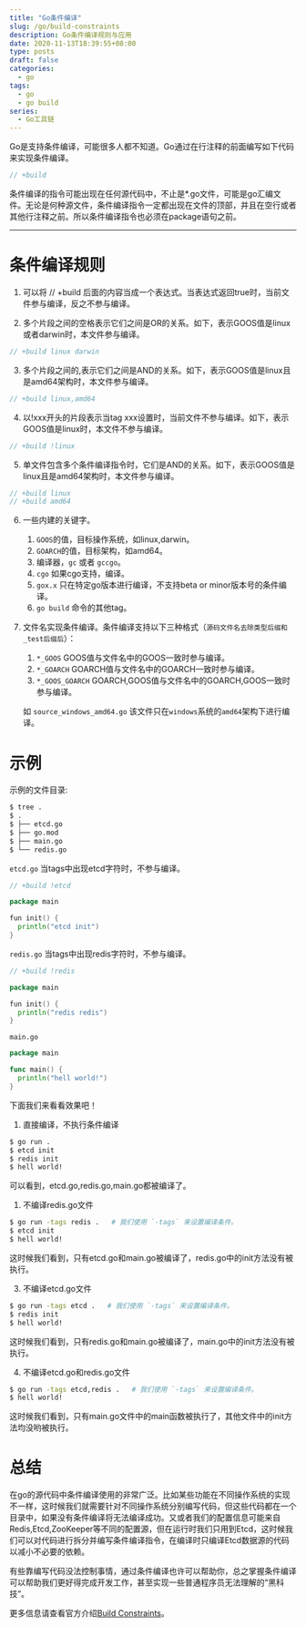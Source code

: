 ```yaml
---
title: "Go条件编译"
slug: /go/build-constraints
description: Go条件编译规则与应用
date: 2020-11-13T18:39:55+08:00
type: posts
draft: false
categories:
  - go
tags:
  - go
  - go build
series:
  - Go工具链
---
```


Go是支持条件编译，可能很多人都不知道。Go通过在行注释的前面编写如下代码来实现条件编译。

```go
// +build
```

条件编译的指令可能出现在任何源代码中，不止是*.go文件，可能是go汇编文件。无论是何种源文件，条件编译指令一定都出现在文件的顶部，并且在空行或者其他行注释之前。所以条件编译指令也必须在package语句之前。

---

# 条件编译规则

1. 可以将 // +build 后面的内容当成一个表达式。当表达式返回true时，当前文件参与编译，反之不参与编译。

2. 多个片段之间的空格表示它们之间是OR的关系。如下，表示GOOS值是linux或者darwin时，本文件参与编译。
  ```go
  // +build linux darwin
  ```

3. 多个片段之间的,表示它们之间是AND的关系。如下，表示GOOS值是linux且是amd64架构时，本文件参与编译。
  ```go
  // +build linux,amd64
  ```

4. 以!xxx开头的片段表示当tag xxx设置时，当前文件不参与编译。如下，表示GOOS值是linux时，本文件不参与编译。
  ```go
  // +build !linux
  ```

5. 单文件包含多个条件编译指令时，它们是AND的关系。如下，表示GOOS值是linux且是amd64架构时，本文件参与编译。
  ```go
  // +build linux
  // +build amd64
  ```

6. 一些内建的关键字。
    1. `GOOS`的值，目标操作系统，如linux,darwin。
    2. `GOARCH`的值，目标架构，如amd64。
    3. 编译器，`gc` 或者 `gccgo`。
    4. `cgo` 如果cgo支持，编译。
    5. `gox.x` 只在特定go版本进行编译，不支持beta or minor版本号的条件编译。
    6. `go build` 命令的其他tag。

7. 文件名实现条件编译。条件编译支持以下三种格式（`源码文件名去除类型后缀和_test后缀后`）：
    1. `*_GOOS`    GOOS值与文件名中的GOOS一致时参与编译。
    2. `*_GOARCH`    GOARCH值与文件名中的GOARCH一致时参与编译。
    3. `*_GOOS_GOARCH`    GOARCH,GOOS值与文件名中的GOARCH,GOOS一致时参与编译。

    如 `source_windows_amd64.go` 该文件只在`windows`系统的`amd64`架构下进行编译。

# 示例
示例的文件目录:
```sh
$ tree .
$ .
$ ├── etcd.go
$ ├── go.mod
$ ├── main.go
$ └── redis.go
```

`etcd.go` 当tags中出现etcd字符时，不参与编译。
```go
// +build !etcd

package main

fun init() {
  println("etcd init")
}
```

`redis.go` 当tags中出现redis字符时，不参与编译。
```go
// +build !redis

package main

fun init() {
  println("redis redis")
}
```

`main.go`
```go
package main

func main() {
  println("hell world!")
}
```

下面我们来看看效果吧！

1. 直接编译，不执行条件编译
```sh
$ go run .
$ etcd init
$ redis init
$ hell world!
```

可以看到，etcd.go,redis.go,main.go都被编译了。

1. 不编译redis.go文件
```sh
$ go run -tags redis .   # 我们使用 `-tags` 来设置编译条件。
$ etcd init
$ hell world!
```

这时候我们看到，只有etcd.go和main.go被编译了，redis.go中的init方法没有被执行。

3. 不编译etcd.go文件
```sh
$ go run -tags etcd .   # 我们使用 `-tags` 来设置编译条件。
$ redis init
$ hell world!
```

这时候我们看到，只有redis.go和main.go被编译了，main.go中的init方法没有被执行。

4. 不编译etcd.go和redis.go文件
```sh
$ go run -tags etcd,redis .   # 我们使用 `-tags` 来设置编译条件。
$ hell world!
```

这时候我们看到，只有main.go文件中的main函数被执行了，其他文件中的init方法均没哟被执行。

# 总结

在go的源代码中条件编译使用的非常广泛。比如某些功能在不同操作系统的实现不一样，这时候我们就需要针对不同操作系统分别编写代码，但这些代码都在一个目录中，如果没有条件编译将无法编译成功。又或者我们的配置信息可能来自Redis,Etcd,ZooKeeper等不同的配置源，但在运行时我们只用到Etcd，这时候我们可以对代码进行拆分并编写条件编译指令，在编译时只编译Etcd数据源的代码以减小不必要的依赖。

有些靠编写代码没法控制事情，通过条件编译也许可以帮助你，总之掌握条件编译可以帮助我们更好得完成开发工作，甚至实现一些普通程序员无法理解的“黑科技”。

更多信息请查看官方介绍[Build Constraints](https://golang.org/cmd/g/o#hdr-Build_constraints)。